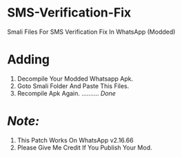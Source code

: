 # SMS-Verification-Fix
Smali Files For SMS Verification Fix In WhatsApp (Modded)

# Adding
1. Decompile Your Modded Whatsapp Apk.
2. Goto Smali Folder And Paste This Files.
3. Recompile Apk Again. 
.......... *Done* 

# *_Note:_*
1) This Patch Works On WhatsApp v2.16.66 
2) Please Give Me Credit If You Publish Your Mod.
